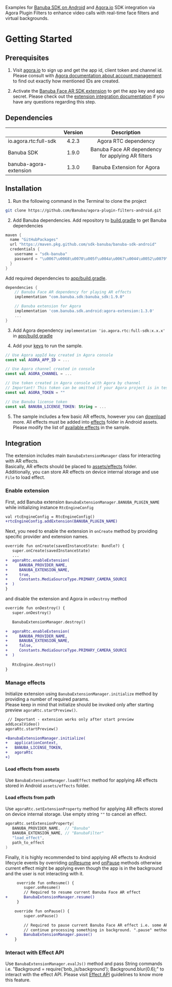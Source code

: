 Examples for [Banuba SDK on Android](https://docs.banuba.com/face-ar-sdk-v1/android/android_overview) and [Agora.io](https://www.agora.io/en/) SDK integration via Agora Plugin Filters to enhance video calls with real-time face filters and virtual backgrounds.

# Getting Started

## Prerequisites

1. Visit [agora.io](https://www.agora.io/) to sign up and get the app id, client token and channel id. Please consult with [Agora documentation about account management](https://docs.agora.io/en/voice-calling/reference/manage-agora-account) to find out exactly how mentioned IDs are created.

2. Activate the [Banuba Face AR SDK extension](https://console.agora.io/marketplace/extension/introduce?serviceName=banuba) to get the app key and app secret. Please check out the [extension integration documentation](https://docs.agora.io/en/video-calling/develop/use-an-extension?platform=android) if you have any questions regarding this step.

## Dependencies

|                        | Version |                    Description                    | 
|------------------------|:-------:|:-------------------------------------------------:|
| io.agora.rtc:full-sdk  |  4.2.3  |               Agora RTC dependency                |
| Banuba SDK             |  1.9.0  | Banuba Face AR dependency for applying AR filters |
| banuba-agora-extension |  1.3.0  |            Banuba Extension for Agora             |


## Installation

1. Run the following command in the Terminal to clone the project
```sh
git clone https://github.com/Banuba/agora-plugin-filters-android.git
```
2. Add Banuba dependencies.
Add repository to [build.gradle](build.gradle#L17) to get Banuba dependencies
```groovy
maven {
  name "GitHubPackages"
  url "https://maven.pkg.github.com/sdk-banuba/banuba-sdk-android"
  credentials {
    username = "sdk-banuba"
    password = "\u0067\u0068\u0070\u005f\u004a\u0067\u0044\u0052\u0079\u0049\u0032\u006d\u0032\u004e\u0055\u0059\u006f\u0033\u0033\u006b\u0072\u0034\u0049\u0069\u0039\u0049\u006f\u006d\u0077\u0034\u0052\u0057\u0043\u0064\u0030\u0052\u0078\u006d\u0045\u0069"
  }
}
```
Add required dependencies to [app/build.gradle](app/build.gradle#L39).
```groovy
dependencies {
    // Banuba Face AR dependency for playing AR effects
    implementation "com.banuba.sdk:banuba_sdk:1.9.0"

    // Banuba extension for Agora
    implementation 'com.banuba.sdk.android:agora-extension:1.3.0'
    ...
}
```

3. Add Agora dependency `implementation 'io.agora.rtc:full-sdk:x.x.x'` in [app/build.gradle](app/build.gradle#L47)

4. Add your [keys](app/src/main/java/com/banuba/sdk/agorapluginexample/Keys.kt) to run the sample.
```kotlin
// Use Agora appId key created in Agora console
const val AGORA_APP_ID = ...

// Use Agora channel created in console
const val AGORA_CHANNEL = ...

// Use token created in Agora console with Agora by channel
// Important! This token can be omitted if your Agora project is in testing mode
const val AGORA_TOKEN = ""

// Use Banuba license token
const val BANUBA_LICENSE_TOKEN: String = ...
```

5. The sample includes a few basic AR effects, however you can [download](https://docs.banuba.com/face-ar-sdk-v1/overview/demo_face_filters) more. All effects must be added into [effects](app/src/main/assets/effects) folder in Android assets. 
Please modify the list of [available effects](app/src/main/java/com/banuba/sdk/agorapluginexample/MainActivity.kt#L38) in the sample.

## Integration
The extension includes main `BanubaExtensionManager` class for interacting with AR effects.  
Basically, AR effects should be placed to [assets/effects](app/src/main/assets/effects) folder.  
Additionally, you can store AR effects on device internal storage and use `File` to load effect.

### Enable extension
First, add Banuba extension `BanubaExtensionManager.BANUBA_PLUGIN_NAME` while initializing instance `RtcEngineConfig`
```diff
val rtcEngineConfig = RtcEngineConfig()
+rtcEngineConfig.addExtension(BANUBA_PLUGIN_NAME)
```
Next, you need to enable the extension in `onCreate` method by providing specific provider and extension names.
```diff
override fun onCreate(savedInstanceState: Bundle?) {
   super.onCreate(savedInstanceState)
   ...
+  agoraRtc.enableExtension(
+     BANUBA_PROVIDER_NAME,
+     BANUBA_EXTENSION_NAME,
+     true,
+     Constants.MediaSourceType.PRIMARY_CAMERA_SOURCE
+  )
}
```
and disable the extension and Agora in `onDestroy` method
```diff
override fun onDestroy() {
   super.onDestroy()

   BanubaExtensionManager.destroy()

+  agoraRtc.enableExtension(
+     BANUBA_PROVIDER_NAME,
+     BANUBA_EXTENSION_NAME,
+     false,
+     Constants.MediaSourceType.PRIMARY_CAMERA_SOURCE
+  )
   
   RtcEngine.destroy()
}
```

### Manage effects
Initialize extension using `BanubaExtensionManager.initialize` method by providing a number of required params.  
Please keep in mind that initialize should be invoked only after starting preview `agoraRtc.startPreview()`.
```diff
 // Important - extension works only after start preview
addLocalVideo()
agoraRtc.startPreview()

+BanubaExtensionManager.initialize(
+   applicationContext,
+   BANUBA_LICENSE_TOKEN,
+   agoraRtc
+)
```

#### Load effects from assets 

Use `BanubaExtensionManager.loadEffect` method for applying AR effects stored in Android `assets/effects` folder.

#### Load effects from path

Use `agoraRtc.setExtensionProperty` method for applying AR effects stored on device internal storage.
Use empty string `""` to cancel an effect.

```kotlin
agoraRtc.setExtensionProperty(
   BANUBA_PROVIDER_NAME,  // "Banuba"
   BANUBA_EXTENSION_NAME, // "BanubaFilter"
   "load_effect",
   path_to_effect
)
```

Finally, it is highly recommended to bind applying AR effects to Android lifecycle events by overriding [onResume](app/src/main/java/com/banuba/sdk/agorapluginexample/MainActivity.kt#L177) and [onPause](app/src/main/java/com/banuba/sdk/agorapluginexample/MainActivity.kt#L185) methods
otherwise current effect might be applying even though the app is in the background and the user is not interacting with it.
```diff
     override fun onResume() {
        super.onResume()
        // Required to resume current Banuba Face AR effect
+       BanubaExtensionManager.resume()
     }

    override fun onPause() {
        super.onPause()

        // Required to pause current Banuba Face AR effect i.e. some AR effects might play audio or
        // continue processing something in background. ".pause" method helps to stop processing.
+       BanubaExtensionManager.pause()
    }
```

### Interact with Effect API
Use ```BanubaExtensionManager.evalJs()``` method and pass String commands i.e. "Background = require('bnb_js/background'); Background.blur(0.6);"
to interact with the effect API.
Please visit [Effect API](https://docs.banuba.com/face-ar-sdk-v1/effect_api/getting_started) guidelines to know more this feature.
